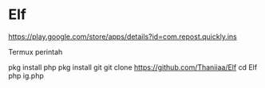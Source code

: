 # Elf
https://play.google.com/store/apps/details?id=com.repost.quickly.ins

Termux perintah

pkg install php
pkg install git
git clone https://github.com/Thaniiaa/Elf
cd Elf
php ig.php
